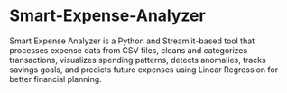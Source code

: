 # Smart-Expense-Analyzer
Smart Expense Analyzer is a Python and Streamlit-based tool that processes expense data from CSV files, cleans and categorizes transactions, visualizes spending patterns, detects anomalies, tracks savings goals, and predicts future expenses using Linear Regression for better financial planning.
